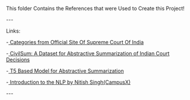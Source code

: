 <p>This folder Contains the References that were Used to Create this Project!</p>
---
<p>Links:</p>

<p>-<a href="https://cdnbbsr.s3waas.gov.in/s3ec0490f1f4972d133619a60c30f3559e/uploads/2024/04/2024042366.pdf"> Categories from Official Site Of Supreme Court Of India </a></p>
<p>-<a href="https://dl.acm.org/doi/10.1145/3626772.3657859"> CivilSum: A Dataset for Abstractive Summarization of Indian Court Decisions</a></p>
<p>-<a href="https://www.mdpi.com/2076-3417/13/12/7111"> T5 Based Model for Abstractive Summarization </a></p>
<p>-<a href="https://www.youtube.com/playlist?list=PLKnIA16_RmvZo7fp5kkIth6nRTeQQsjfX"> Introduction to the NLP by Nitish Singh(CampusX) </a></p>
---
